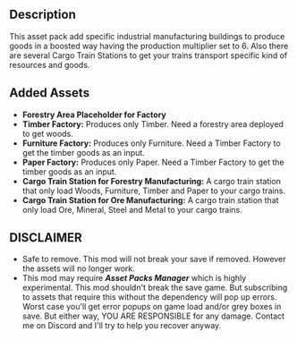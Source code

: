 ## Description
This asset pack add specific industrial manufacturing buildings to produce goods in a boosted way having the production multiplier set to 6.
Also there are several Cargo Train Stations to get your trains transport specific kind of resources and goods.

## Added Assets
* **Forestry Area Placeholder for Factory**
* **Timber Factory:** Produces only Timber. Need a forestry area deployed to get woods.
* **Furniture Factory:** Produces only Furniture. Need a Timber Factory to get the timber goods as an input.
* **Paper Factory:** Produces only Paper. Need a Timber Factory to get the timber goods as an input.
* **Cargo Train Station for Forestry Manufacturing:** A cargo train station that only load Woods, Furniture, Timber and Paper to your cargo trains.
* **Cargo Train Station for Ore Manufacturing:** A cargo train station that only load Ore, Mineral, Steel and Metal to your cargo trains.

## DISCLAIMER
* Safe to remove. This mod will not break your save if removed. However the assets will no longer work.
* This mod may require ***Asset Packs Manager*** which is highly experimental. This mod shouldn't break the save game. But subscribing to assets that require this without the dependency will pop up errors. Worst case you'll get error popups on game load and/or grey boxes in save. But either way, YOU ARE RESPONSIBLE for any damage. Contact me on Discord and I'll try to help you recover anyway.</LongDescription>